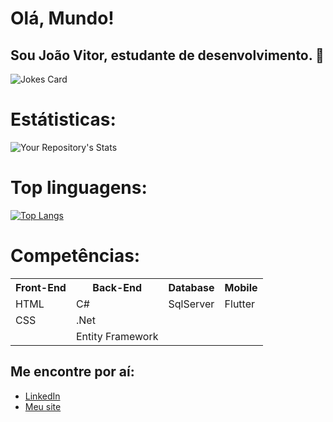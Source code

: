 <h1>Olá, Mundo!</h1>

<h2>Sou João Vitor, estudante de desenvolvimento. 🤙</h2>

![Jokes Card](https://readme-jokes.vercel.app/api)

<h1>Estátisticas:</h1>

![Your Repository's Stats](https://github-readme-stats.vercel.app/api?username=JoVi0li&show_icons=true)

<h1>Top linguagens:</h1>

[![Top Langs](https://github-readme-stats.vercel.app/api/top-langs/?username=JoVi0li&theme=radical)](https://github.com/JoVi0li/github-readme-stats)

<h1>Competências:</h1>

<table>
    <tr>
        <th>Front-End</th>
        <th>Back-End</th>
        <th>Database</th>
        <th>Mobile</th>
    </tr>
    <tr>
        <td>HTML</td>
        <td>C#</td>
        <td>SqlServer</td>
        <td>Flutter</td>
    </tr>
    <tr>
        <td>CSS</td>
        <td>.Net</td>
        <td></td>
        <td></td>
    </tr>
    <tr>
        <td></td>
        <td>Entity Framework</td>
        <td></td>
        <td></td>
    </tr>
</table>

<h2>Me encontre por aí:</h2>
<ul>
<!--     <li><a href="https://www.instagram.com/jovi.oli/">Instagram</a></li> -->
    <li><a href="https://www.linkedin.com/in/jo%C3%A3o-vitor-de-oliveira-da-silva-32a8761a0/">LinkedIn</a></li>
    <li><a href="">Meu site</a></li>

